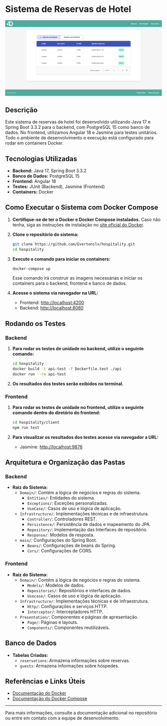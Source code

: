 # Sistema de Reservas de Hotel
![Imagem do Sistema](https://github.com/Evertonslv/hospitality/blob/main/system-image.png)

## Descrição

Este sistema de reservas de hotel foi desenvolvido utilizando Java 17 e Spring Boot 3.3.2 para o backend, com PostgreSQL 15 como banco de dados. No frontend, utilizamos Angular 18 e Jasmine para testes unitários. Todo o ambiente de desenvolvimento e execução está configurado para rodar em containers Docker.

## Tecnologias Utilizadas

- **Backend:** Java 17, Spring Boot 3.3.2
- **Banco de Dados:** PostgreSQL 15
- **Frontend:** Angular 18
- **Testes:** JUnit (Backend), Jasmine (Frontend)
- **Containers:** Docker

## Como Executar o Sistema com Docker Compose

1. **Certifique-se de ter o Docker e Docker Compose instalados.** Caso não tenha, siga as instruções de instalação no [site oficial do Docker](https://docs.docker.com/get-docker/).

2. **Clone o repositório do sistema:**

    ```bash
    git clone https://github.com/Evertonslv/hospitality.git
    cd hospitality
    ```

3. **Execute o comando para iniciar os containers:**

    ```bash
    docker-compose up
    ```

   Esse comando irá construir as imagens necessárias e iniciar os containers para o backend, frontend e banco de dados.

4. **Acesse o sistema via navegador na URL:**

    - Frontend: [http://localhost:4200](http://localhost:4200)
    - Backend: [http://localhost:8080](http://localhost:8080)

## Rodando os Testes

### Backend

1. **Para rodar os testes de unidade no backend, utilize o seguinte comando:**

    ```bash
    cd hospitality
    docker build -t api-test -f Dockerfile.test ./api
    docker run --rm api-test
    ```

2. **Os resultados dos testes serão exibidos no terminal.**


### Frontend

1. **Para rodar os testes de unidade no frontend, utilize o seguinte comando dentro do diretório do frontend:**

    ```bash
    cd hospitality/client
    npm run test
    ```

2. **Para visualizar os resultados dos testes acesse via navegador a URL:**
    - Jasmine: [http://localhost:9876](http://localhost:9876)

## Arquitetura e Organização das Pastas

### Backend

- **Raiz do Sistema:**
  - `Domain/`: Contém a lógica de negócios e regras do sistema.
    - `Entities/`: Entidades do sistema.
    - `Exceptions/`: Exceções personalizadas.
    - `UseCase/`: Casos de uso e lógica de aplicação.
  - `Infrastructure/`: Implementações técnicas e de infraestrutura.
    - `Controller/`: Controladores REST.
    - `Persistence/`: Persistência de dados e mapeamento do JPA.
    - `Repository/`: Implementação das Interfaces de repositório.
    - `Response/`: Modelos de resposta.
  - `main/`: Configurações do Spring Boot.
    - `Beans/`: Configurações de beans do Spring.
    - `Cors/`: Configurações de CORS.

### Frontend

- **Raiz do Sistema:**
  - `Domain/`: Contém a lógica de negócios e regras do sistema.
    - `Models/`: Modelos de dados.
    - `Repositories/`: Repositórios e interfaces de dados.
    - `Usecase/`: Casos de uso e lógica de aplicação.
  - `Infrastructure/`: Implementações técnicas e de infraestrutura.
    - `Http/`: Configurações e serviços HTTP.
    - `Interceptor/`: Interceptadores HTTP.
  - `Presentation/`: Componentes e páginas de apresentação.
    - `Page/`: Páginas e layouts.
    - `Components/`: Componentes reutilizáveis.

## Banco de Dados

- **Tabelas Criadas:**
  - `reservations`: Armazena informações sobre reservas.
  - `guests`: Armazena informações sobre hóspedes.

## Referências e Links Úteis

- [Documentação do Docker](https://docs.docker.com/get-docker/)
- [Documentação do Docker Compose](https://docs.docker.com/compose/)

---

Para mais informações, consulte a documentação adicional no repositório ou entre em contato com a equipe de desenvolvimento.

